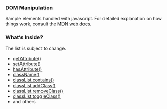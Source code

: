 ### DOM Manipulation
Sample elements handled with javascript. For detailed explanation on how things work, consult the [MDN web docs](https://developer.mozilla.org/en-US/).

### What’s Inside?
The list is subject to change.
* [getAttribute()](https://developer.mozilla.org/fr/docs/Web/API/Element/getAttribute)
* [setAttribute()](https://developer.mozilla.org/fr/docs/Web/API/Element/setAttribute)
* [hasAttribute()](https://developer.mozilla.org/fr/docs/Web/API/Element/hasAttribute)
* [className()](https://developer.mozilla.org/fr/docs/Web/API/Element/className)
* [classList.contains()](https://developer.mozilla.org/fr/docs/Web/API/Element/classList)
* [classList.addClass()](https://developer.mozilla.org/fr/docs/Web/API/Element/classList)
* [classList.removeClass()](https://developer.mozilla.org/fr/docs/Web/API/Element/classList)
* [classList.toggleClass()](https://developer.mozilla.org/fr/docs/Web/API/Element/classList)
* and others